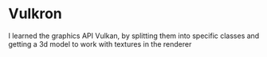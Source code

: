 # Vulkron

I learned the graphics API Vulkan, by splitting them into specific classes and getting a 3d model to work with textures in the renderer
